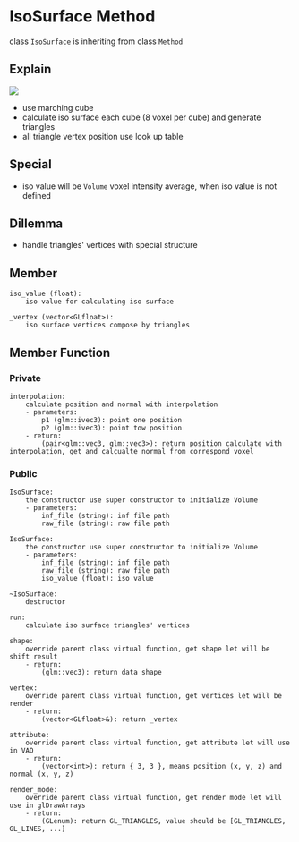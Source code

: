 # IsoSurface Method
class `IsoSurface` is inheriting from class `Method`

## Explain
![](https://i.imgur.com/dwyGm3Y.png)
* use marching cube
* calculate iso surface each cube (8 voxel per cube) and generate triangles
* all triangle vertex position use look up table

## Special
* iso value will be `Volume` voxel intensity average, when iso value is not defined

## Dillemma
* handle triangles' vertices with special structure

## Member
```
iso_value (float):
    iso value for calculating iso surface

_vertex (vector<GLfloat>):
    iso surface vertices compose by triangles
```

## Member Function
### Private
```
interpolation:
    calculate position and normal with interpolation
    - parameters:
        p1 (glm::ivec3): point one position
        p2 (glm::ivec3): point tow position
    - return:
        (pair<glm::vec3, glm::vec3>): return position calculate with interpolation, get and calcualte normal from correspond voxel
```

### Public
```
IsoSurface:
    the constructor use super constructor to initialize Volume
    - parameters:
        inf_file (string): inf file path
        raw_file (string): raw file path

IsoSurface:
    the constructor use super constructor to initialize Volume
    - parameters:
        inf_file (string): inf file path
        raw_file (string): raw file path
        iso_value (float): iso value

~IsoSurface:
    destructor

run:
    calculate iso surface triangles' vertices

shape:
    override parent class virtual function, get shape let will be shift result
    - return:
        (glm::vec3): return data shape

vertex:
    override parent class virtual function, get vertices let will be render
    - return:
        (vector<GLfloat>&): return _vertex

attribute:
    override parent class virtual function, get attribute let will use in VAO
    - return:
        (vector<int>): return { 3, 3 }, means position (x, y, z) and normal (x, y, z)

render_mode:
    override parent class virtual function, get render mode let will use in glDrawArrays
    - return:
        (GLenum): return GL_TRIANGLES, value should be [GL_TRIANGLES, GL_LINES, ...]
```